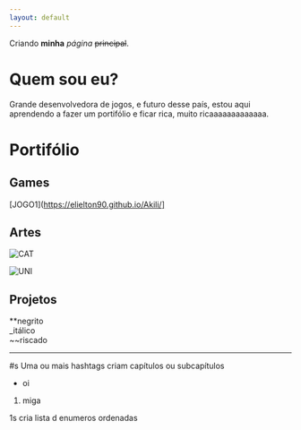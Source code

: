 ```yaml
---
layout: default 
---
```


Criando **minha** _página_ ~~principal~~.

# Quem sou eu?

Grande desenvolvedora de jogos, e futuro desse país, estou aqui aprendendo a fazer um portifólio e ficar rica, muito ricaaaaaaaaaaaaa. 

# Portifólio 

## Games 

[JOGO1](https://elielton90.github.io/Akili/]

## Artes 

![CAT](http://pixelartmaker.com/art/efc87341d090c7f.png)

![UNI](https://data.whicdn.com/images/303322267/original.gif)

## Projetos 

**negrito   
_itálico   
~~riscado  

* * *
#s Uma ou mais hashtags criam capítulos ou subcapítulos 

* oi

1. miga 

1s cria lista d enumeros ordenadas 

